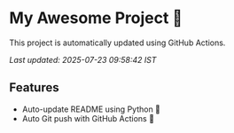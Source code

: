 # My Awesome Project 🚀

This project is automatically updated using GitHub Actions.

_Last updated: 2025-07-23 09:58:42 IST_

## Features
- Auto-update README using Python 🐍
- Auto Git push with GitHub Actions 🤖
